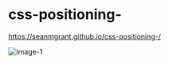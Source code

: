 # css-positioning-

https://seanmgrant.github.io/css-positioning-/

![image-1](https://user-images.githubusercontent.com/104331199/186008501-bb4c4136-0560-4c39-bef6-b473683dd7cf.png)
